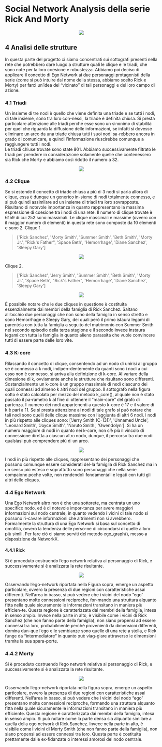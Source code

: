 # Social Network Analysis della serie Rick And Morty
<p align="center">
  <img src="https://github.com/Simone-Scalella/networkxProject/blob/main/img_readme/logo.png">
</p>

## 4 Analisi delle strutture
 In questa parte del progetto ci siamo concentrati sui sottografi presenti nella rete che potrebbero dare luogo a strutture quali le clique e le triadi, che sono note per la loro coesione e robustezza.
Abbiamo poi deciso di applicare il concetto di Ego Network ai due personaggi protagonisti della serie (come si può intuire dal nome della stessa, abbiamo scelto Rick e Morty) per farci un’idea del “vicinato” di tali personaggi e del loro campo di azione.

### 4.1	Triadi
Un insieme di tre nodi è quello che viene definita una triade e se tutti i nodi, di tale insieme, sono tra loro con-nessi, la triade è definita chiusa.
Si presta particolare attenzione alle triadi perché esse sono un sinonimo di stabilità per quel che riguarda la diffusione delle informazioni, se infatti si dovesse eliminare un arco da una triade chiusa tutti i suoi nodi sa-rebbero ancora in grado di comunicare, e quindi l’informazione riuscirebbe comunque a raggiungere tutti i nodi.  
Le triadi chiuse trovate sono state 801.
Abbiamo successivamente filtrato le triadi per prendere in considerazione solamente quelle che contenessero sia Rick che Morty e abbiamo così ridotto il numero a 32.

<p align="center">
  <img src="https://github.com/Simone-Scalella/networkxProject/blob/main/img_readme/cap4_1.jpg">
</p>

### 4.2	Clique
Se si estende il concetto di triade chiusa a più di 3 nodi si parla allora di clique, essa è dunque un generico in-sieme di nodi totalmente connesso, e si può quindi assimilare ad un insieme di triadi tra loro sovrapposte.
Risultano di notevole importanza in quanto rappresentano la massima espressione di coesione tra i nodi di una rete.
Il numero di clique trovate è 6159 di cui 252 sono massimali.
Le clique massimali e massime (ovvero con il maggior numero di elementi) in questa rete sono composte da 10 elementi e sono 2.
Clique 1.
> ['Rick Sanchez', 'Morty Smith', 'Summer Smith', 'Beth Smith', 'Morty Jr.', "Rick's Father", 'Space Beth', 'Hemorrhage', 'Diane Sanchez', 'Sleepy Gary']

<p align="center">
  <img src="https://github.com/Simone-Scalella/networkxProject/blob/main/img_readme/cap4_2.png">
</p>

Clique 2.	
> ['Rick Sanchez', 'Jerry Smith', 'Summer Smith', 'Beth Smith', 'Morty Jr.', 'Space Beth', "Rick's Father", 'Hemorrhage', 'Diane Sanchez', 'Sleepy Gary']

<p align="center">
  <img src="https://github.com/Simone-Scalella/networkxProject/blob/main/img_readme/cap4_3.png">
</p>

È possibile notare che le due cliques in questione è costituita essenzialmente dai membri della famiglia di Rick Sanchez. Saltano all’occhio due personaggi che non sono della famiglia in senso stretto e sono Hemorrhage e Sleepy Gary, dei quali però il primo istaura legami di parentela con tutta la famiglia a seguito del matrimonio con Summer Smith nel secondo episodio della terza stagione e il secondo invece instaura legami con tutta la famiglia in quanto alieno parassita che vuole convincere tutti di essere parte delle loro vite.

### 4.3	K-core
Rilassando il concetto di clique, consentendo ad un nodo di unirisi al gruppo se è connesso a k nodi, indipen-dentemente da quanti sono i nodi a cui esso non è connesso, si arriva alla definizione di k-core.
Al variare della dimesione di k, ovviamente anche le strutture che risultano sono differenti.
Sostanzialmente un k-core è un gruppo massimale di nodi ciascuno dei quali connessi ad almeno k altri nodi del gruppo.
Il sottografo nella figura sotto è stato calcolato per mezzo del metodo k_core(), al quale non è stato passato il pa-rametro k al fine di ottenere il “main-core” del grafo di partenza.
Il numero dei nodi appartenenti a questo k-core è 17 e il valore di k è pari a 11. Se si presta attenzione ai nodi di tale grafo si può notare che tali nodi sono quelli delle clique massime con l’aggiunta di altri 6 nodi.
I nodi in più rispetto alle cliques sono: ['Jerry Smith (C-131)', 'Unnamed Uncle', 'Leonard Smith', 'Joyce Smith', 'Naruto Smith', 'Gwendolyn'].
Si ha un numero maggiore di nodi in quanto nei k-core, non c’è più il vincolo di connessione diretta a ciascun altro nodo, dunque, il percorso tra due nodi qualsiasi può comprendere più di un arco.

<p align="center">
  <img src="https://github.com/Simone-Scalella/networkxProject/blob/main/img_readme/cap4_4.png">
</p>

I nodi in più rispetto alle cliques, rappresentano dei personaggi che possono comunque essere considerati del-la famiglia di Rick Sanchez ma in un senso più esteso e soprattutto sono personaggi che nella serie compaiono poche volte, non rendendoli fondamentali e legati con tutti gli altri delle cliques.

### 4.4	Ego Network
Una Ego Network altro non è che una sottorete, ma centrata un uno specifico nodo, ed è di notevole impor-tanza per avere maggiori informazioni sul nodo centrale, in quanto vedendo i vicini di tale nodo si possono ri-cavare informazioni che altrimenti non si avrebbero.
Formalmente la struttura di una Ego Network si basa sul concetto di omofilia, ovvero la tendenza delle perso-ne di circondarsi di quelle a loro più simili.
Per fare ciò ci siamo serviti del metodo ego_graph(), messo a disposizione da NetworkX.
#### 4.4.1	Rick
Si è proceduto costruendo l’ego network relativa al personaggio di Rick, e successivamente si è analizzata la rete risultante.

<p align="center">
  <img src="https://github.com/Simone-Scalella/networkxProject/blob/main/img_readme/cap4_5.png">
</p>

Osservando l’ego-network riportata nella Figura sopra, emerge un aspetto particolare, ovvero la presenza di due regioni con caratteristiche assai differenti.
Nell’area in basso, si può vedere che i vicini del nodo “ego” presentano molte connessioni reciproche, for-mando una struttura alquanto fitta nella quale sicuramente le informazioni transitano in maniera più efficien-te. Questa regione è caratterizzata dai membri della famiglia, intesa in senso ampio.
Invece nella parte in alto, è visibile come i vicini di Rick Sanchez (che non fanno parte della famiglia), non siano propensi ad essere connessi tra loro, probabilmente perché provenienti da dimensioni differenti, domina dun-que l’ego e le sembianze sono quelle di una rete a stella, e Rick funge da “intermediatore” in quanto può viag-giare attraverso le dimensioni tramite la sua spara-porte.

### 4.4.2	Morty
Si è proceduto costruendo l’ego network relativa al personaggio di Rick, e successivamente si è analizzata la rete risultante.

<p align="center">
  <img src="https://github.com/Simone-Scalella/networkxProject/blob/main/img_readme/cap4_6.png">
</p>

Osservando l’ego-network riportata nella figura sopra, emerge un aspetto particolare, ovvero la presenza di due regioni con caratteristiche assai differenti.
Nell’area in basso, si può vedere che i vicini del nodo “ego” presentano molte connessioni reciproche, formando una struttura alquanto fitta nella quale sicuramente le informazioni transitano in maniera più efficiente. Questa regione è caratterizzata dai membri della famiglia, intesa in senso ampio.
Si può notare come la parte densa sia alquanto similare a quella della ego network di Rick Sanchez.
Invece nella parte in alto, è visibile come i vicini di Morty Smith (che non fanno parte della famiglia), non siano propensi ad essere connessi tra loro. Questa parte è costituita prettamente dalle ex-fidanzate o interessi amorosi del nodo centrale.
